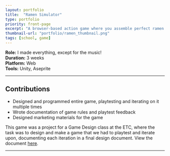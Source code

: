 ```yaml
---
layout: portfolio
title:  "Ramen Simulator"
type: portfolio
priority: front-page
excerpt: "A browser-based action game where you assemble perfect ramen bowls."
thumbnail-url: "portfolio/ramen_thumbnail.png"
tags: [school, game]
---
```


**Role:** I made everything, except for the music!  
**Duration:** 3 weeks  
**Platform:** Web  
**Tools:** Unity, Aseprite   

<hr />

## Contributions
* Designed and programmed entire game, playtesting and iterating on it multiple times
* Wrote documentation of game rules and playtest feedback
* Designed marketing materials for the game

This game was a project for a Game Design class at the ETC, where the task was to design and make a game that we had to playtest and iterate upon, documenting each iteration in a final design document. View the document [here](https://docs.google.com/document/d/1_Xm_zBV3S8PAwcNZOcbEk6QHAK-slVwGpNvr4ymxcWI/edit?usp=sharing).

<hr />
